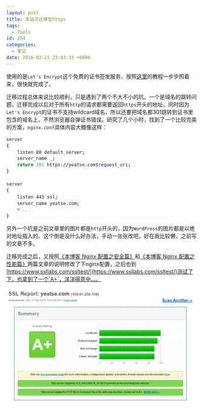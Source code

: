 ```yaml
---
layout: post
title: 本站已迁移至https
tags:
  - Tools
id: 254
categories:
  - 笔记
date: 2016-02-21 23:03:33 +0800
---
```


使用的是`Let's Encrypt`这个免费的证书签发服务，按照[这里](https://imququ.com/post/letsencrypt-certificate.html)的教程一步步照着来，很快就完成了。

迁移过程总体来说比较顺利，只是遇到了两个不大不小的坑。一个是域名的跳转问题，迁移完成以后对于所有`http`的请求都需要返回`https`开头的地址，同时因为`Let's Encrypt`的证书不支持wildcard域名，所以还要把域名都301跳转到证书里包含的域名上，不然浏览器会弹证书错误。研究了几个小时，找到了一个比较完美的方案，`nginx.conf`具体内容大概像这样：

```bash
server
{
    listen 80 default_server;
    server_name _;
    return 301 https://yeatse.com$request_uri;
}

server
{
    listen 443 ssl;
    server_name yeatse.com;
    # ...
}
```

另外一个坑是之前文章里的图片都是`http`开头的，因为`WordPress`的图片都是以绝对地址插入的。这个倒是没什么好办法，手动一张张改吧，好在我比较懒，之前写的文章不多。

迁移完成之后，又按照[《本博客 Nginx 配置之安全篇》](https://imququ.com/post/my-nginx-conf-for-security.html)和[《本博客 Nginx 配置之性能篇》](https://imququ.com/post/my-nginx-conf-for-wpo.html)两篇文章的说明修改了下nginx配置，之后也到[https://www.ssllabs.com/ssltest/](https://www.ssllabs.com/ssltest/)测试了下，也拿到了一个`A+`，洋洋得意中。。。

[![screenshot](/assets/images/2016/捕获-640x386.png)](/assets/images/2016/捕获.png)
